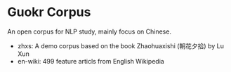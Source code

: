 Guokr Corpus
============

An open corpus for NLP study, mainly focus on Chinese.

* zhxs: A demo corpus based on the book Zhaohuaxishi (朝花夕拾) by Lu Xun
* en-wiki: 499 feature articls from English Wikipedia